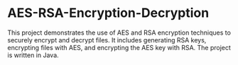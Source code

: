# AES-RSA-Encryption-Decryption
This project demonstrates the use of AES and RSA encryption techniques to securely encrypt and decrypt files. It includes generating RSA keys, encrypting files with AES, and encrypting the AES key with RSA. The project is written in Java.
